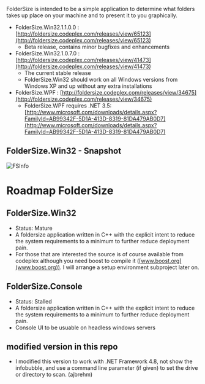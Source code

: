 FolderSize is intended to be a simple application to determine what folders takes up place on your machine and to present it to you graphically.

* FolderSize.Win32.1.1.0.0 : [http://foldersize.codeplex.com/releases/view/65123](http://foldersize.codeplex.com/releases/view/65123)
	* Beta release, contains minor bugfixes and enhancements
* FolderSize.Win32.1.0.7.0 : [http://foldersize.codeplex.com/releases/view/41473](http://foldersize.codeplex.com/releases/view/41473)
	* The current stable release
	* FolderSize.Win32 should work on all Windows versions from Windows XP and up without any extra installations
* FolderSize.WPF : [http://foldersize.codeplex.com/releases/view/34675](http://foldersize.codeplex.com/releases/view/34675)
	* FolderSize.WPF requires .NET 3.5: [http://www.microsoft.com/downloads/details.aspx?FamilyId=AB99342F-5D1A-413D-8319-81DA479AB0D7](http://www.microsoft.com/downloads/details.aspx?FamilyId=AB99342F-5D1A-413D-8319-81DA479AB0D7)

## FolderSize.Win32 - Snapshot
![FSInfo](Home_FSInfo.jpg)

# Roadmap FolderSize

## FolderSize.Win32
* Status: Mature
* A foldersize application written in C++ with the explicit intent to reduce the system requirements to a minimum to further reduce deployment pain.
* For those that are interested the source is of course available from codeplex although you need boost to compile it ([www.boost.org](www.boost.org)). I will arrange a setup environment subproject later on.

## FolderSize.Console
* Status: Stalled
* A foldersize application written in C++ with the explicit intent to reduce the system requirements to a minimum to further reduce deployment pain.
* Console UI to be usuable on headless windows servers

## modified version in this repo
* I modified this version to work with .NET Framework 4.8, not show the infobubble, and use a command line parameter (if given) to set the drive or directory to scan. (ajbrehm)

